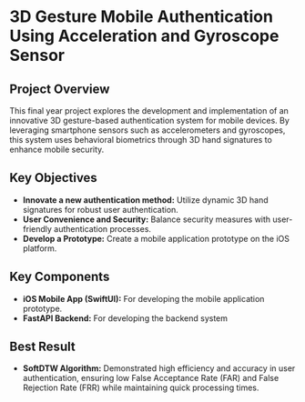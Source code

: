 # 3D Gesture Mobile Authentication Using Acceleration and Gyroscope Sensor

## Project Overview

This final year project explores the development and implementation of an innovative 3D gesture-based authentication system for mobile devices. By leveraging smartphone sensors such as accelerometers and gyroscopes, this system uses behavioral biometrics through 3D hand signatures to enhance mobile security.

## Key Objectives

- **Innovate a new authentication method:** Utilize dynamic 3D hand signatures for robust user authentication.
- **User Convenience and Security:** Balance security measures with user-friendly authentication processes.
- **Develop a Prototype:** Create a mobile application prototype on the iOS platform.

## Key Components

- **iOS Mobile App (SwiftUI):** For developing the mobile application prototype.
- **FastAPI Backend:** For developing the backend system

## Best Result

- **SoftDTW Algorithm:** Demonstrated high efficiency and accuracy in user authentication, ensuring low False Acceptance Rate (FAR) and False Rejection Rate (FRR) while maintaining quick processing times.
